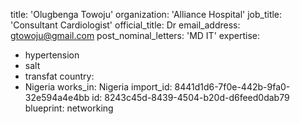 title: 'Olugbenga Towoju'
organization: 'Alliance Hospital'
job_title: 'Consultant Cardiologist'
official_title: Dr
email_address: gtowoju@gmail.com
post_nominal_letters: 'MD IT'
expertise:
  - hypertension
  - salt
  - transfat
country:
  - Nigeria
works_in: Nigeria
import_id: 8441d1d6-7f0e-442b-9fa0-32e594a4e4bb
id: 8243c45d-8439-4504-b20d-d6feed0dab79
blueprint: networking

